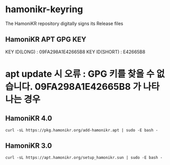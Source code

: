 # hamonikr-keyring
The HamoniKR repository digitally signs its Release files

## HamoniKR APT GPG KEY
KEY ID(LONG) : 09FA298A1E42665B8
KEY ID(SHORT) : E42665B8

# apt update 시 오류 : GPG 키를 찾을 수 없습니다. 09FA298A1E42665B8 가 나타나는 경우

## HamoniKR 4.0
```
curl -sL https://pkg.hamonikr.org/add-hamonikr.apt | sudo -E bash -
```

## HamoniKR 3.0
```
curl -sL https://apt.hamonikr.org/setup_hamonikr.sun | sudo -E bash -
```


